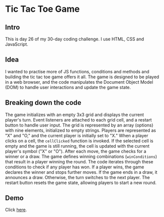 # Tic Tac Toe Game
## Intro
This is day 26 of my 30-day coding challenge. I use HTML, CSS and JavaScript.

## Idea
I wanted to practise more of JS functions, conditions and methods and building the tic tac toe game offers it all. The game is designed to be played in a web browser, and the code manipulates the Document Object Model (DOM) to handle user interactions and update the game state.

## Breaking down the code
The game initializes with an empty 3x3 grid and displays the current player's turn.
Event listeners are attached to each grid cell, and a restart button to handle user input.
The grid is represented by an array (options) with nine elements, initialized to empty strings.
Players are represented as "X" and "O," and the current player is initially set to "X."
When a player clicks on a cell, the `cellClicked` function is invoked.
If the selected cell is empty and the game is still running, the cell is updated with the current player's symbol ("X" or "O").
After each move, the game checks for a winner or a draw.
The game defines winning combinations (`winConditions`) that result in a player winning the round.
The code iterates through these conditions to check if any player has won.
If a player wins, the game declares the winner and stops further moves.
If the game ends in a draw, it announces a draw.
Otherwise, the turn switches to the next player.
The restart button resets the game state, allowing players to start a new round.

## Demo
Click <a href="https://thriving-hamster-649c61.netlify.app/">here</a>.

